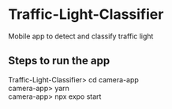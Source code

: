 # Traffic-Light-Classifier
Mobile app to detect and classify traffic light

## Steps to run the app
Traffic-Light-Classifier> cd camera-app  
camera-app> yarn  
camera-app> npx expo start  
